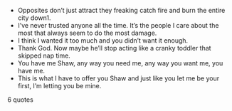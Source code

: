  - Opposites don’t just attract they freaking catch fire and burn the entire city down1.
 - I’ve never trusted anyone all the time. It’s the people I care about the most that always seem to do the most damage.
 - I think I wanted it too much and you didn’t want it enough.
 - Thank God. Now maybe he’ll stop acting like a cranky toddler that skipped nap time.
 - You have me Shaw, any way you need me, any way you want me, you have me.
 - This is what I have to offer you Shaw and just like you let me be your first, I’m letting you be mine.

6 quotes